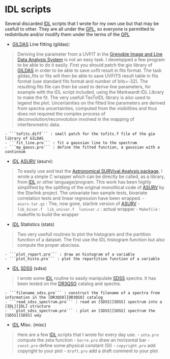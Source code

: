 
IDL scripts
===========

Several discarded [IDL][IDL] scripts that I wrote for my own use but that may be usefull to other. They are all under the [GPL][GPL], so everyone is permitted to redistribute and/or modify them under the terms of the [GPL][GPL]


* [GILDAS][GILDAS] Line fitting (gildas):
> Deriving line parameter from a UVFIT in the [Grenoble Image and Line Data Analysis System][GILDAS] is not an easy task. I developped a few program to be able to do it easily. First you should patch the gio library of [GILDAS][GILDAS] in order to be able to save uvfit result in fits format. The task gildas_fits or fits will then be able to save UVFITS result table in fits format (use standard fits format and number of bits=-32). The resulting fits file can then be used to derive line parameters, for example with the IDL script included, using the Markwardt IDL Library to make the fit. The very usefull TexToIDL library is also used to legend the plot. Uncertainties on the fitted line parameters are derived from spectra uncertainties, computed from the visibilities and thus does not required the complex process of deconvolution/reconvolution involved in the mapping of interferometric data.

    - ```tofits.diff``` : small patch for the tofits.f file of the gio library of GILDAS
    - ```fit_line.pro``` : fit a gaussian line to the spectrum
    - ```mp_gauss.pro``` : define the fitted function, a gaussian with a continnum


* [IDL][IDL] [ASURV][ASURV] (asurv):
> To easily use and test the [Astronomical SURVival Analysis package][ASURV], I wrote a simple C wrapper which can be directly be called, as a library, from [IDL][IDL] or other language/program. This work has been highly simplified by the splitting of the original monolitical code of [ASURV][ASURV] by the Starlink project. The univariate two sample tests, bivariate correlation tests and linear regression have been wrapped.
    - ```asurv.tar.gz``` : The, now gone, starlink version of [ASURV][ASURV]
    - ```lib_bivar.f  lib_univar.f  lunivar.c``` : actual wrapper
    -  ```Makefile``` : makefile to build the wrapper

* [IDL][IDL] Statistics (stats)
> Two very usefull routines to plot the histogram and the partition function of a dataset. The first use the IDL  histogram function but also compute the proper abscissa.

    - ```plot_repart.pro``` : draw an histogram of a variable
    - ```plot_histo.pro``` : plot the repartition function of a variable


* [IDL][IDL] [SDSS][SDSS] (sdss)
> I wrote some [IDL][IDL] routine to easily manipulate [SDSS][SDSS] spectra. It has been tested on the [DR3QSO][DR3QSO] catalog and spectra.

    - ```filename_sdss.pro``` : construct the filename of a spectra from information in the [DR3QSO][DR3QSO] catalog
    - ```read_sdss_spectrum.pro``` : read an [SDSS][SDSS] spectrum into a [IDL][IDL] structure
    - ```plot_sdss_spectrum.pro``` : plot an [SDSS][SDSS] spectrum the [SDSS][SDSS] way

* [IDL][IDL] Misc. (misc)
> Here are a few [IDL][IDL] scripts that I wrote for every day use.
    - ```zeta.pro``` compute the zeta function
    - ```barre.pro``` draw an horizontal bar
    - ```const.pro``` define some physical constant (SI)
    - ```copyright.pro``` add copyright to your plot
    - ```draft.pro``` add a draft comment to your plot

[GPL]: http://www.gnu.org/licenses/gpl-3.0.txt  "The GPL v3 License"
[IDL]: http://www.exelisvis.com/docs/using_idl_home.htmlscripts "The Interactive Data Language"
[SDSS]: http://www.sdss.org/ "The Sloan Digital Sky Survey"
[DR3QSO]: http://www.sdss.org/dr4/products/value_added/qsocat_dr3.html "The SDSS QSO Data Release 3"
[GILDAS]: https://www.iram.fr/IRAMFR/GILDAS/https://www.iram.fr/IRAMFR/GILDAS/ "The IRAM GILDAS Software"
[ASURV]: http://astrostatistics.psu.edu/statcodes/sc_censor.html "The ASURV software"

